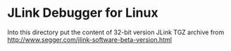 JLink Debugger for Linux
========================

Into this directory put the content of 32-bit version JLink TGZ archive from
http://www.segger.com/jlink-software-beta-version.html

